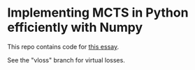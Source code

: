 # Implementing MCTS in Python efficiently with Numpy

This repo contains code for [this essay](https://www.moderndescartes.com/essays/deep_dive_mcts/).

See the "vloss" branch for virtual losses.
